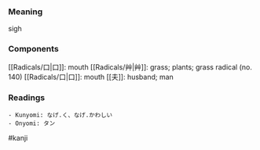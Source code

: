 ### Meaning

sigh

### Components

[[Radicals/口|口]]: mouth [[Radicals/艸|艸]]: grass; plants; grass radical (no. 140) [[Radicals/口|口]]: mouth [[夫]]: husband; man

### Readings

```
- Kunyomi: なげ.く、なげ.かわしい
- Onyomi: タン
```

#kanji